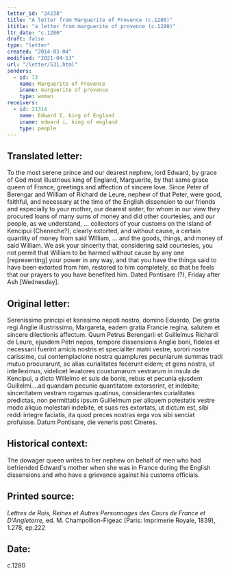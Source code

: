 ```yaml
---
letter_id: "24238"
title: "A letter from Marguerite of Provence (c.1280)"
ititle: "a letter from marguerite of provence (c.1280)"
ltr_date: "c.1280"
draft: false
type: "letter"
created: "2014-03-04"
modified: "2021-04-13"
url: "/letter/531.html"
senders:
  - id: 73
    name: Marguerite of Provence
    iname: marguerite of provence
    type: woman
receivers:
  - id: 21314
    name: Edward I, king of England
    iname: edward i, king of england
    type: people
---
```

<h2> Translated letter:</h2>To the most serene prince and our dearest nephew, lord Edward, by grace of God most illustrious king of England, Marguerite, by that same grace queen of France, greetings and affection of sincere love.
Since Peter of Berengar and William of Richard de Leure, nephew of that Peter, were good, faithful, and necessary at the time of the English dissension to our friends and especially to your mother, our dearest sister, for whom in our view they procured loans of many sums of money and did other courtesies, and our people, as we understand, ... collectors of your customs on the island of Kencipui (Cheneche?), clearly extorted, and without cause, a certain quantity of money from said WIlliam, ... and the goods, things, and money of said William.  We ask your sincerity that, considering said courtesies, you not permit that William to be harmed without cause by any one [representing] your power in any way, and that you have the things said to have been extorted from him, restored to him completely, so that he feels that our prayers to you have benefited him.
Dated Pontisare (?), Friday after Ash [Wednesday].
<h2 class="mt-4"> Original letter:</h2>Serenissimo principi et karissimo nepoti nostro, domino Eduardo, Dei gratia regi Anglie illustrissimo, Margareta, eadem gratia Francie regina, salutem et sincere dilectionis affectum. Quum Petrus Berengarii et Guillelmus Richardi de Leure, ejusdem Petri nepos, tempore dissensionis Anglie boni, fideles et necessarii fuerint amicis nostris et specialiter matri vestre, sorori nostre carissime, cui contemplacione nostra quamplures pecuniarum summas tradi mutuo procurarunt, ac alias curialitates fecerunt eidem; et gens nostra, ut intelleximus, videlicet levatores coustumarum vestrarum in insula de Kencipui, a dicto Willelmo et suis de bonis, rebus et pecunia ejusdem Guillelmi....ad quandam pecunie quantitatem extorserint, et indebite; sinceritatem vestram rogamus quatinus, considerantes curialitates predictas, non permittatis ipsum Guillelmum per aliquem potestatis vestre modo aliquo molestari indebite, et suas res extortats, ut dictum est, sibi reddi integre faciatis, ita quod preces nostras erga vos sibi senciat profuisse. Datum Pontisare, die veneris post Cineres.
<h2 class="mt-4"> Historical context:</h2>The dowager queen writes to her nephew on behalf of men who had befriended Edward's mother when she was in France during the English dissensions and who have a grievance against his customs officials.
<h2 class="mt-4"> Printed source:</h2><p><em>Lettres de Rois, Reines et Autres Personnages des Cours de France et D'Angleterre,</em> ed. M. Champollion-Figeac (Paris: Imprimerie Royale, 1839), 1.278, ep.222</p><h2 class="mt-4"> Date:</h2>c.1280